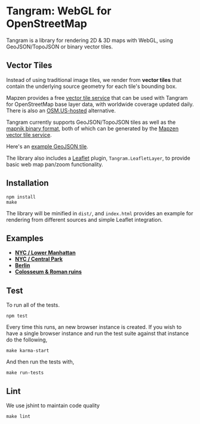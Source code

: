Tangram: WebGL for OpenStreetMap
===

<!-- [![Circle CI](https://circleci.com/gh/tangrams/tangram.png?style=badge&circle-token=2529a88125530794f64ffa1783625b5357456f71)](https://circleci.com/gh/tangrams/tangram) -->


Tangram is a library for rendering 2D & 3D maps with WebGL, using GeoJSON/TopoJSON or binary vector tiles.

## Vector Tiles

Instead of using traditional image tiles, we render from **vector tiles** that contain the underlying source geometry for each tile's bounding box.

Mapzen provides a free [vector tile service](http://mapzen.com/vector/) that can be used with Tangram for OpenStreetMap base layer data, with worldwide coverage updated daily. There is also an [OSM.US-hosted](http://openstreetmap.us/~migurski/vector-datasource/) alternative.

Tangram currently supports GeoJSON/TopoJSON tiles as well as the [mapnik binary format](https://github.com/mapbox/vector-tile-spec), both of which can be generated by the [Mapzen vector tile service](http://mapzen.com/vector/).

Here's an [example GeoJSON tile](http://vector.mapzen.com/osm/all/14/4826/6161.json).

The library also includes a [Leaflet](http://leafletjs.com) plugin, `Tangram.LeafletLayer`, to provide basic web map pan/zoom functionality.

## Installation

```
npm install
make
```

The library will be minified in `dist/`, and `index.html` provides an example for rendering from different sources and simple Leaflet integration.

## Examples

- [**NYC / Lower Manhattan**](https://mapzen.com/tangram/#mapzen,40.70479834544056,-74.0057945251465,15)
- [**NYC / Central Park**](https://mapzen.com/tangram/#mapzen,40.78004586258099,-73.96652698516847,16)
- [**Berlin**](https://mapzen.com/tangram/#mapzen,52.52177659937554,13.373343944549562,16)
- [**Colosseum & Roman ruins**](https://mapzen.com/tangram/#mapzen,41.889367479706124,12.488912343978884,17)



## Test

To run all of the tests.

```shell
npm test
```
Every time this runs, an new browser instance is created. If you wish to
have a single browser instance and run the test suite against that
instance do the following,

```shell
make karma-start
```

And then run the tests with,

```shell
make run-tests
```

## Lint
We use jshint to maintain code quality

```shell
make lint
```
